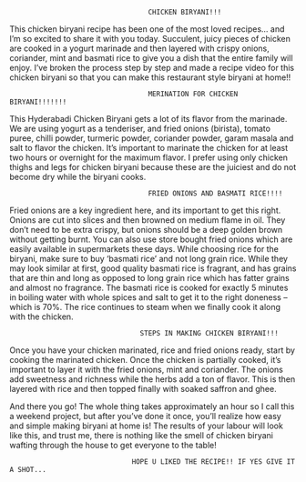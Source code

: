                                       CHICKEN BIRYANI!!!

This chicken biryani recipe has been one of the most loved recipes... and I’m so excited to share it with you today. Succulent, juicy pieces of chicken are cooked in a yogurt marinade and then layered with crispy onions, coriander, mint and basmati rice to give you a dish that the entire family will enjoy. I’ve broken the process step by step and made a recipe video for this chicken biryani so that you can make this restaurant style biryani at home!!



                                      MERINATION FOR CHICKEN BIRYANI!!!!!!!
This Hyderabadi Chicken Biryani gets a lot of its flavor from the marinade. We are using yogurt as a tenderiser, and fried onions (birista), tomato puree, chilli powder, turmeric powder, coriander powder, garam masala and salt to flavor the chicken. It’s important to marinate the chicken for at least two hours or overnight for the maximum flavor. I prefer using only chicken thighs and legs for chicken biryani because these are the juiciest and do not become dry while the biryani cooks.



                                      FRIED ONIONS AND BASMATI RICE!!!!
Fried onions are a key ingredient here, and its important to get this right. Onions are cut into slices and then browned on medium flame in oil. They don’t need to be extra crispy, but onions should be a deep golden brown without getting burnt. You can also use store bought fried onions which are easily available in supermarkets these days. While choosing rice for the biryani, make sure to buy ‘basmati rice’ and not long grain rice. While they may look similar at first, good quality basmati rice is fragrant, and has grains that are thin and long as opposed to long grain rice which has fatter grains and almost no fragrance. The basmati rice is cooked for exactly 5 minutes in boiling water with whole spices and salt to get it to the right doneness – which is 70%. The rice continues to steam when we finally cook it along with the chicken.



                                    STEPS IN MAKING CHICKEN BIRYANI!!!
Once you have your chicken marinated, rice and fried onions ready, start by cooking the marinated chicken. Once the chicken is partially cooked, it’s important to layer it with the fried onions, mint and coriander. The onions add sweetness and richness while the herbs add a ton of flavor. This is then layered with rice and then topped finally with soaked saffron and ghee.


And there you go! The whole thing takes approximately an hour so I call this a weekend project, but after you’ve done it once, you’ll realize how easy and simple making biryani at home is! The results of your labour will look like this, and trust me, there is nothing like the smell of chicken biryani wafting through the house to get everyone to the table!



                                  HOPE U LIKED THE RECIPE!! IF YES GIVE IT A SHOT...